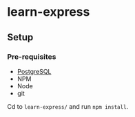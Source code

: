 # learn-express

## Setup

### Pre-requisites

- [PostgreSQL](https://www.postgresql.org/download)
- NPM
- Node
- git

Cd to `learn-express/` and run `npm install`.
